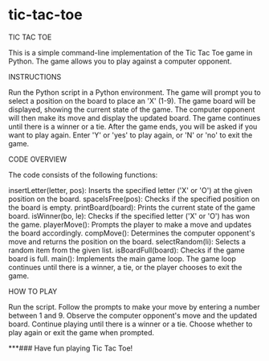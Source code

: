# tic-tac-toe
TIC TAC TOE

This is a simple command-line implementation of the Tic Tac Toe game in Python. The game allows you to play against a computer opponent.

INSTRUCTIONS

Run the Python script in a Python environment.
The game will prompt you to select a position on the board to place an 'X' (1-9).
The game board will be displayed, showing the current state of the game.
The computer opponent will then make its move and display the updated board.
The game continues until there is a winner or a tie.
After the game ends, you will be asked if you want to play again. Enter 'Y' or 'yes' to play again, or 'N' or 'no' to exit the game.

CODE OVERVIEW

The code consists of the following functions:

insertLetter(letter, pos): Inserts the specified letter ('X' or 'O') at the given position on the board.
spaceIsFree(pos): Checks if the specified position on the board is empty.
printBoard(board): Prints the current state of the game board.
isWinner(bo, le): Checks if the specified letter ('X' or 'O') has won the game.
playerMove(): Prompts the player to make a move and updates the board accordingly.
compMove(): Determines the computer opponent's move and returns the position on the board.
selectRandom(li): Selects a random item from the given list.
isBoardFull(board): Checks if the game board is full.
main(): Implements the main game loop.
The game loop continues until there is a winner, a tie, or the player chooses to exit the game.

HOW TO PLAY

Run the script.
Follow the prompts to make your move by entering a number between 1 and 9.
Observe the computer opponent's move and the updated board.
Continue playing until there is a winner or a tie.
Choose whether to play again or exit the game when prompted.


***###  Have fun playing Tic Tac Toe!
